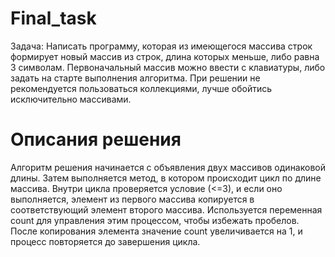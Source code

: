# Final_task
Задача: Написать программу, которая из имеющегося массива строк формирует новый массив из строк, длина которых меньше, либо равна 3 символам. Первоначальный массив можно ввести с клавиатуры, либо задать на старте выполнения алгоритма. При решении не рекомендуется пользоваться коллекциями, лучше обойтись исключительно массивами.
# Описания решения 

Алгоритм решения начинается с объявления двух массивов одинаковой длины. Затем выполняется метод, в котором происходит цикл по длине массива. Внутри цикла проверяется условие (<=3), и если оно выполняется, элемент из первого массива копируется в соответствующий элемент второго массива. Используется переменная count для управления этим процессом, чтобы избежать пробелов. После копирования элемента значение count увеличивается на 1, и процесс повторяется до завершения цикла.

